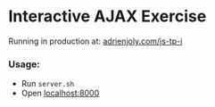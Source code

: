 # Interactive AJAX Exercise

Running in production at: [adrienjoly.com/js-tp-i](http://adrienjoly.com/js-tp-i)

### Usage:

- Run `server.sh`
- Open [localhost:8000](http://localhost:8000)
